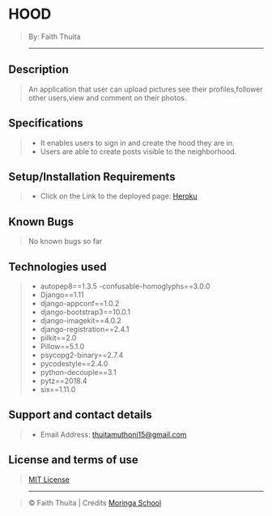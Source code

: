 # HOOD

> By: Faith Thuita

> ------------------------------------------------------------------------------

## Description

> An application that user can upload pictures see their profiles,follower other users,view and comment on their photos.

## Specifications

> - It enables users to sign in and create the hood they are in.
> - Users are able to create posts visible to the neighborhood.


## Setup/Installation Requirements

> - Click on the Link to the deployed page: [Heroku](https://watchhood.herokuapp.com/)

## Known Bugs

> No known bugs so far

## Technologies used

> - autopep8==1.3.5
> -confusable-homoglyphs==3.0.0
> - Django==1.11
> - django-appconf==1.0.2
> - django-bootstrap3==10.0.1
> - django-imagekit==4.0.2
> - django-registration==2.4.1
> - pilkit==2.0
> - Pillow==5.1.0
> - psycopg2-binary==2.7.4
> - pycodestyle==2.4.0
> - python-decouple==3.1
> - pytz==2018.4
> - six==1.11.0



## Support and contact details


> - Email Address: thuitamuthoni15@gmail.com

## License and terms of use

> [MIT License](license)

> --------------------------------------------------------------------------------

> © Faith Thuita | Credits [Moringa School](https://moringaschool.com/)
